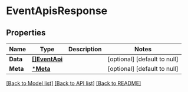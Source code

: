 # EventApisResponse

## Properties
Name | Type | Description | Notes
------------ | ------------- | ------------- | -------------
**Data** | [**[]EventApi**](EventApi.md) |  | [optional] [default to null]
**Meta** | [***Meta**](meta.md) |  | [optional] [default to null]

[[Back to Model list]](../README.md#documentation-for-models) [[Back to API list]](../README.md#documentation-for-api-endpoints) [[Back to README]](../README.md)

